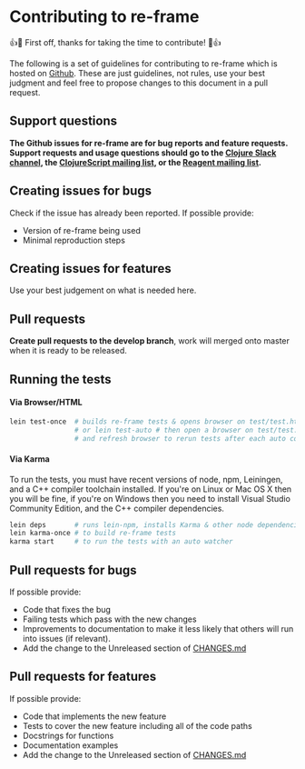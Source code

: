 # Contributing to re-frame

:+1::tada: First off, thanks for taking the time to contribute! :tada::+1:

The following is a set of guidelines for contributing to re-frame which is hosted on [Github](https://github.com/Day8/re-frame).
These are just guidelines, not rules, use your best judgment and feel free to propose changes to this document in a pull request.

## Support questions

**The Github issues for re-frame are for bug reports and feature requests. Support requests and usage questions should go to the [Clojure Slack channel](http://clojurians.net), the [ClojureScript mailing list](https://groups.google.com/forum/#!forum/clojurescript), or the [Reagent mailing list](https://groups.google.com/forum/#!forum/reagent-project).**

## Creating issues for bugs

Check if the issue has already been reported. If possible provide:

* Version of re-frame being used
* Minimal reproduction steps

## Creating issues for features

Use your best judgement on what is needed here.

## Pull requests

**Create pull requests to the develop branch**, work will merged onto master when it is ready to be released.

## Running the tests

#### Via Browser/HTML
```sh
lein test-once  # builds re-frame tests & opens browser on test/test.html
                # or lein test-auto # then open a browser on test/test.html
                # and refresh browser to rerun tests after each auto compile.
```

#### Via Karma

To run the tests, you must have recent versions of node, npm, Leiningen, and a C++ compiler toolchain installed. If you're on Linux or Mac OS X then you will be fine, if you're on Windows then you need to install Visual Studio Community Edition, and the C++ compiler dependencies.

```sh
lein deps       # runs lein-npm, installs Karma & other node dependencies. Only needed the first time.
lein karma-once # to build re-frame tests
karma start     # to run the tests with an auto watcher
```

## Pull requests for bugs

If possible provide:

* Code that fixes the bug
* Failing tests which pass with the new changes
* Improvements to documentation to make it less likely that others will run into issues (if relevant).
* Add the change to the Unreleased section of [CHANGES.md](CHANGES.md)

## Pull requests for features

If possible provide:

* Code that implements the new feature
* Tests to cover the new feature including all of the code paths
* Docstrings for functions
* Documentation examples
* Add the change to the Unreleased section of [CHANGES.md](CHANGES.md)
